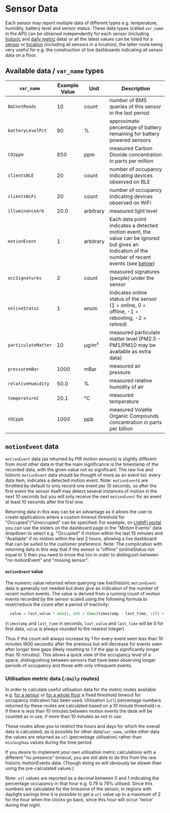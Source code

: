 # Sensor Data

Each sensor may report multiple data of different types e.g. temperature, humidity, battery level and sensor status. These data types (called `var_name` in the API) can be obtained independently for each sensor (including [historic](https://apiv2.lightfi.io/docs#/default/read_sensor_historic_data_sensors__sensor_id___var_name__history_get) and [daily metric](https://apiv2.lightfi.io/docs#/default/read_sensor_daily_data_range_sensors__sensor_id___var_name__daily_get) data) or all the latest values can be listed for a [sensor](https://apiv2.lightfi.io/docs#/default/read_latest_sensor_information_sensors__sensor_id__get) or [location](https://apiv2.lightfi.io/docs#/default/read_location_direct_children_locations__location_id___get) (including all sensors in a location), the latter route being very useful for e.g. the construction of live dashboards indicating all sensor data on a floor.

## Available data / `var_name` types

| `var_name` | Example Value | Unit | Description |
|-----------------|---------------|------|-----------------|
| `BACnetReads` | 10      | count        | number of BMS queries of this sensor in the last period |
| `batteryLevelPct` | 90  | %       | approximate percentage of battery remaining for battery powered sensors |
| `CO2ppm` | 850  | ppm | measured Carbon Dioxide concentration in parts per million |
| `clientsBLE` | 20  | count | number of occupancy indicating devices observed on BLE |
| `clientsWiFi` | 20  | count | number of occupancy indicating devices observed on WiFi |
| `illuminanceArb` | 20.0  | arbitrary | measured light level |
| `motionEvent` | 1  | arbitrary | Each data point indicates a detected motion event, the value can be ignored but gives an indication of the number of recent events (see [below](#motionevent-data)) |
| `occSignatures` | 2  | count | measured signatures (people) under the sensor |
| `onlineStatus` | 1  | enum | Indicates online status of the sensor (1 = online, 0 = offline, -1 = rebooting, -2 = retired) |
| `particulateMatter` | 10  | µg/m³ | measured particulate matter level (PM2.5 - PM1/PM10 may be available as extra data) |
| `pressuremBar` | 1000  | mBar | measured air pressure |
| `relativeHumidity` | 50.0  | % | measured relative humidity of air |
| `temperatureC` | 20.1  | ℃ | measured temperature |
| `VOCppb` | 1000  | ppb | measured Volatile Organic Compounds concentration in parts per billion |

## `motionEvent` data

`motionEvent` data (as returned by PIR motion sensors) is slightly different from most other data in that the main significance is the timestamp of the recorded data, with the given value not so significant.
The raw live and historic `motionEvent` data should be thought of more as an event list: every data item, indicates a detected motion event.
Note: `motionEvent`s are throttled by default to only record one event per 10 seconds, so after the first event the sensor itself may detect several instances of motion in the next 10 seconds but you will only receive the next `motionEvent` for an event at least 10 seconds after the first one.

Returning data in this way can be an advantage as it allows the user to create applications where a custom timeout threshold for "Occupied"/"Unoccupied" can be specified.
For example, on [LightFi portal](https://portal.lightfi.io) you can use the sliders on the dashboard page in the "Motion Events" data dropdown to select e.g. "Occupied" if motion within the last 10 minutes and "Available" if no motion within the last 2 hours, allowing a live dashboard that can be suited to the customer preference.
Note: The complication with returning data in this way that if the sensor is "offline" (onlineStatus not equal to 1) then you need to know this too in order to distinguish between "no motionEvent" and "missing sensor".

#### `motionEvent` value
The numeric value returned when querying raw live/historic `motionEvent` data is generally not needed but does give an indication of the number of recent motion events.
The value is derived from a running count of motion events recorded by the sensor scaled using the following formula to reset/reduce the count after a period of inactivity:

```python
  value = last_value * min(1, 600 / (max(timestamp - last_time, 1))) + 1
```
(`timestamp` and `last_time` in seconds, `last_value` and `last_time` will be 0 for first data, `value` is always rounded to the nearest integer)

Thus if the count will always increase by 1 for every event seen less than 10 minutes (600 seconds) after the previous but will decrease for events seen after longer time gaps (likely resetting to 1 if the gap is significantly longer than 10 minutes).
This allows a quick view of the occupancy level of a space, distinguishing between sensors that have been observing longer periods of occupancy and those with only infrequent events.

### Utilisation metric data (`/daily` routes)

In order to calculate useful utilisation data for the metric routes available e.g. [for a sensor](https://apiv2.lightfi.io/docs#/default/read_sensor_daily_data_range_sensors__sensor_id___var_name__daily_get) or [for a whole floor](https://apiv2.lightfi.io/docs#/default/read_location_direct_child_daily_data_range_locations__location_id___var_name__daily_get) a fixed threshold timeout for occupancy indication has been used.
Utilisation (`utl`) percentage numbers returned by these routes are calculated based on a 10 minute threshold i.e. if there is less than 10 minutes between motion events the desk will be counted as in use, if more than 10 minutes as not in use.

These routes allow you to restrict the hours and days for which the overall data is calculated, as is possible for other data/`var_name`, unlike other data the values are returned as `utl` (percentage utilisation) rather than `min`/`avg`/`max` values during the time period.

If you desire to implement your own utilisation metric calculations with a different "no presence" timeout, you are still able to do this from the raw historic motionEvents data. (Though doing so will obviously be slower than using the pre-calculated values.)

Note: `utl` values are reported as a decimal between 0 and 1 indicating the percentage occupancy in that hour e.g. 0.79 is 79% utilised. Since this numbers are calculated for the timezone of the sensor, in regions with daylight savings time it is possible to get a `utl` value up to a maximum of 2 for the hour when the clocks go back, since this hour will occur 'twice' during that night.
